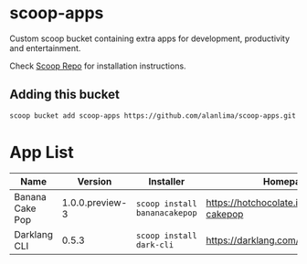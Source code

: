 
# scoop-apps

Custom scoop bucket containing extra apps for development, productivity and entertainment.

Check [Scoop Repo](https://github.com/lukesampson/scoop) for installation instructions.

## Adding this bucket

```bash
scoop bucket add scoop-apps https://github.com/alanlima/scoop-apps.git
```

# App List

| Name      	          | Version   	      | Installer   	                  | Homepage                             	        |
|-----------	          |-----------	      |-----------	                    |--------------------------------------	        |
| Banana Cake Pop 	    | 1.0.0.preview-3 	| `scoop install bananacakepop` 	| https://hotchocolate.io/docs/banana-cakepop 	|
| Darklang CLI          | 0.5.3             | `scoop install dark-cli` 	      | https://darklang.com/                         |